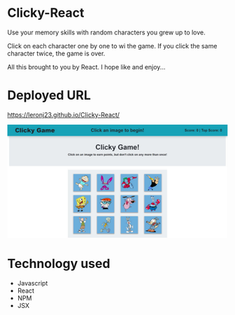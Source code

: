 # Clicky-React

Use your memory skills with random characters you grew up to love.

Click on each character one by one to wi the game. If you click the same character twice, the game is over.

All this brought to you by React. I hope like and enjoy...

# Deployed URL
https://leronj23.github.io/Clicky-React/

![Clicky-Game](https://github.com/leronj23/Clicky-React/blob/master/screenshot/clicky-screenshot.jpg)

# Technology used
* Javascript
* React
* NPM
* JSX
